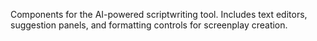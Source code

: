Components for the AI-powered scriptwriting tool. Includes text editors, suggestion panels, and formatting controls for screenplay creation.